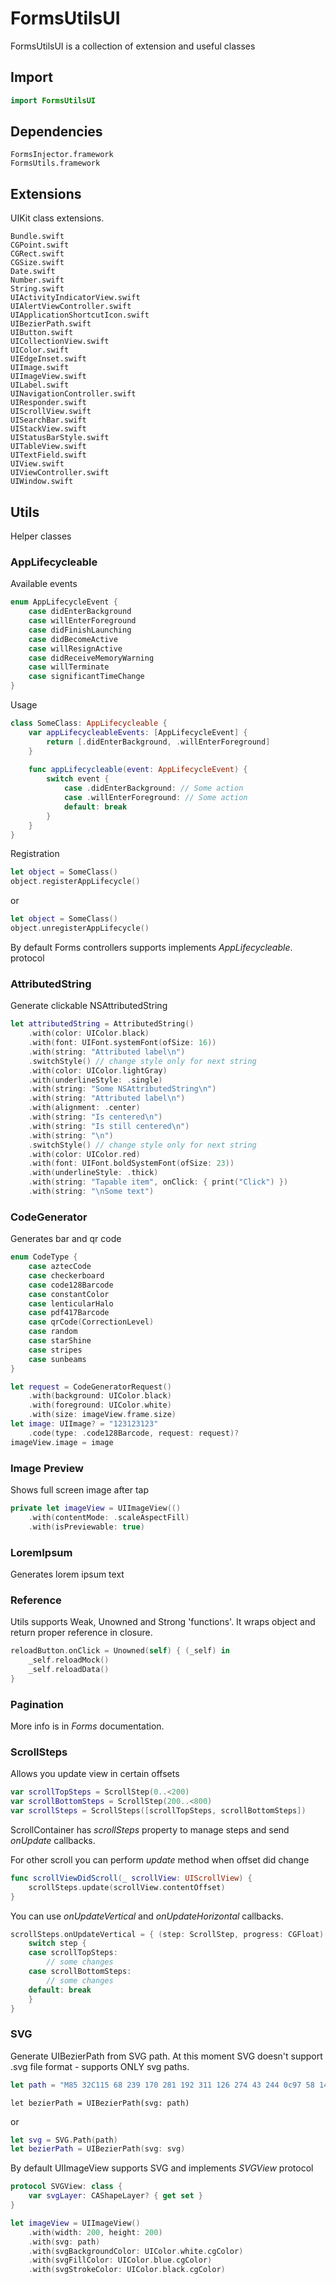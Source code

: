 # FormsUtilsUI

FormsUtilsUI is a collection of extension and useful classes

## Import

```swift
import FormsUtilsUI
``` 

## Dependencies

```
FormsInjector.framework
FormsUtils.framework
```

## Extensions

UIKit class extensions.

```
Bundle.swift
CGPoint.swift
CGRect.swift
CGSize.swift
Date.swift
Number.swift
String.swift
UIActivityIndicatorView.swift
UIAlertViewController.swift
UIApplicationShortcutIcon.swift
UIBezierPath.swift
UIButton.swift
UICollectionView.swift
UIColor.swift
UIEdgeInset.swift
UIImage.swift
UIImageView.swift
UILabel.swift
UINavigationController.swift
UIResponder.swift
UIScrollView.swift
UISearchBar.swift
UIStackView.swift
UIStatusBarStyle.swift
UITableView.swift
UITextField.swift
UIView.swift
UIViewController.swift
UIWindow.swift
```

## Utils

Helper classes

### AppLifecycleable

Available events

```swift
enum AppLifecycleEvent {
    case didEnterBackground
    case willEnterForeground
    case didFinishLaunching
    case didBecomeActive
    case willResignActive
    case didReceiveMemoryWarning
    case willTerminate
    case significantTimeChange
}
```

Usage

```swift
class SomeClass: AppLifecycleable {
    var appLifecycleableEvents: [AppLifecycleEvent] {
        return [.didEnterBackground, .willEnterForeground]
    }
    
    func appLifecycleable(event: AppLifecycleEvent) {
        switch event {
            case .didEnterBackground: // Some action
            case .willEnterForeground: // Some action
            default: break
        }
    }
}
```

Registration

```swift
let object = SomeClass()
object.registerAppLifecycle()
```

or

```swift
let object = SomeClass()
object.unregisterAppLifecycle()
```

By default Forms controllers supports implements *AppLifecycleable*. protocol

### AttributedString

Generate clickable NSAttributedString

```swift
let attributedString = AttributedString()
    .with(color: UIColor.black)
    .with(font: UIFont.systemFont(ofSize: 16))
    .with(string: "Attributed label\n")
    .switchStyle() // change style only for next string
    .with(color: UIColor.lightGray)
    .with(underlineStyle: .single)
    .with(string: "Some NSAttributedString\n")
    .with(string: "Attributed label\n")
    .with(alignment: .center)
    .with(string: "Is centered\n")
    .with(string: "Is still centered\n")
    .with(string: "\n")
    .switchStyle() // change style only for next string
    .with(color: UIColor.red)
    .with(font: UIFont.boldSystemFont(ofSize: 23))
    .with(underlineStyle: .thick)
    .with(string: "Tapable item", onClick: { print("Click") })
    .with(string: "\nSome text")
```

### CodeGenerator

Generates bar and qr code

```swift
enum CodeType {
    case aztecCode
    case checkerboard
    case code128Barcode
    case constantColor
    case lenticularHalo
    case pdf417Barcode
    case qrCode(CorrectionLevel)
    case random
    case starShine
    case stripes
    case sunbeams
}
```

```swift
let request = CodeGeneratorRequest()
    .with(background: UIColor.black)
    .with(foreground: UIColor.white)
    .with(size: imageView.frame.size)
let image: UIImage? = "123123123"
    .code(type: .code128Barcode, request: request)?
imageView.image = image
```

### Image Preview

Shows full screen image after tap

```swift
private let imageView = UIImageView(()
    .with(contentMode: .scaleAspectFill)
    .with(isPreviewable: true)
```

### LoremIpsum

Generates lorem ipsum text

### Reference

Utils supports Weak, Unowned and Strong 'functions'. It wraps object and return proper reference in closure.

```swift
reloadButton.onClick = Unowned(self) { (_self) in
    _self.reloadMock()
    _self.reloadData()
}
```

### Pagination

More info is in *Forms* documentation.

### ScrollSteps

Allows you update view in certain offsets

```swift
var scrollTopSteps = ScrollStep(0..<200)
var scrollBottomSteps = ScrollStep(200..<800)
var scrollSteps = ScrollSteps([scrollTopSteps, scrollBottomSteps])
```

ScrollContainer has *scrollSteps* property to manage steps and send *onUpdate* callbacks.

For other scroll you can perform *update* method when offset did change

```swift
func scrollViewDidScroll(_ scrollView: UIScrollView) {
    scrollSteps.update(scrollView.contentOffset)
}
```

You can use *onUpdateVertical* and *onUpdateHorizontal* callbacks.

```swift
scrollSteps.onUpdateVertical = { (step: ScrollStep, progress: CGFloat) in
    switch step {
    case scrollTopSteps:
        // some changes
    case scrollBottomSteps:
        // some changes
    default: break
    }
}
```

### SVG

Generate UIBezierPath from SVG path.
At this moment SVG doesn't support .svg file format - supports ONLY svg paths.

```swift
let path = "M85 32C115 68 239 170 281 192 311 126 274 43 244 0c97 58 146 167 121 254 28 28 40 89 29 108 -25-45-67-39-93-24C176 409 24 296 0 233c68 56 170 65 226 27C165 217 56 89 36 54c42 38 116 96 161 122C159 137 108 72 85 32z"
```

```
let bezierPath = UIBezierPath(svg: path)
```

or 

```swift
let svg = SVG.Path(path)
let bezierPath = UIBezierPath(svg: svg)
```

By default UIImageView supports SVG and implements *SVGView* protocol

```swift
protocol SVGView: class {
    var svgLayer: CAShapeLayer? { get set }
}
```

```swift
let imageView = UIImageView()
    .with(width: 200, height: 200)
    .with(svg: path)
    .with(svgBackgroundColor: UIColor.white.cgColor)
    .with(svgFillColor: UIColor.blue.cgColor)
    .with(svgStrokeColor: UIColor.black.cgColor)
```